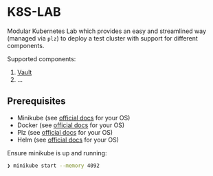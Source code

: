 # K8S-LAB

Modular Kubernetes Lab which provides an easy and streamlined way (managed via `plz`) to deploy a test cluster with support for different components.

Supported components:

1. [Vault](docs/vault.md)
2. ...


## Prerequisites
* Minikube (see [official docs](https://kubernetes.io/docs/tasks/tools/install-minikube/) for your OS)
* Docker (see [official docs](https://docs.docker.com/get-docker/) for your OS)
* Plz (see [official docs](https://please.build/quickstart.html) for your OS)
* Helm (see [official docs](https://helm.sh/docs/intro/install/) for your OS)

Ensure minikube is up and running:
```bash
❯ minikube start --memory 4092
```
